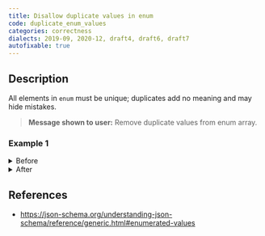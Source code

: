```yaml
---
title: Disallow duplicate values in enum
code: duplicate_enum_values
categories: correctness
dialects: 2019-09, 2020-12, draft4, draft6, draft7
autofixable: true
---
```


## Description
All elements in `enum` must be unique; duplicates add no meaning and may hide mistakes.

> **Message shown to user:**
> Remove duplicate values from enum array.

### Example 1
<details><summary>Before</summary>

```json
{
  "enum": [
    "a",
    "b",
    "a"
  ]
}
```
</details>

<details><summary>After</summary>

```json
{
  "enum": [
    "a",
    "b"
  ]
}
```
</details>

## References
* <https://json-schema.org/understanding-json-schema/reference/generic.html#enumerated-values>
